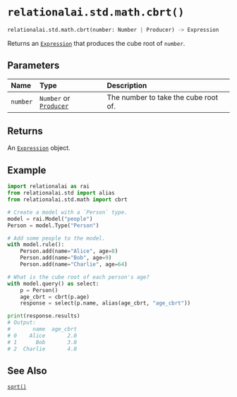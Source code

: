 # `relationalai.std.math.cbrt()`

```python
relationalai.std.math.cbrt(number: Number | Producer) -> Expression
```

Returns an [`Expression`](../../Expression.md) that produces the cube root of `number`.

## Parameters

| Name | Type | Description |
| :--- | :--- | :--------- |
| `number` | `Number` or [`Producer`](../../Producer/README.md) | The number to take the cube root of. |

## Returns

An [`Expression`](../../Expression.md) object.

## Example

```python
import relationalai as rai
from relationalai.std import alias
from relationalai.std.math import cbrt

# Create a model with a `Person` type.
model = rai.Model("people")
Person = model.Type("Person")

# Add some people to the model.
with model.rule():
    Person.add(name="Alice", age=8)
    Person.add(name="Bob", age=9)
    Person.add(name="Charlie", age=64)

# What is the cube root of each person's age?
with model.query() as select:
    p = Person()
    age_cbrt = cbrt(p.age)
    response = select(p.name, alias(age_cbrt, "age_cbrt"))

print(response.results)
# Output:
#       name  age_cbrt
# 0    Alice       2.0
# 1      Bob       3.0
# 2  Charlie       4.0
```

## See Also

[`sqrt()`](./sqrt.md)
